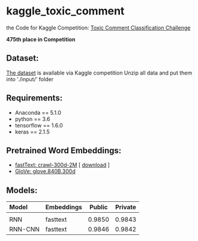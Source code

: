 # kaggle_toxic_comment
the Code for Kaggle Competition: [Toxic Comment Classification Challenge](https://www.kaggle.com/c/jigsaw-toxic-comment-classification-challenge)

**475th place in Competition**

## Dataset:
[The dataset](https://www.kaggle.com/c/jigsaw-toxic-comment-classification-challenge/data) is available via Kaggle competition
Unzip all data and put them into './input/' folder

## Requirements:
 * Anaconda == 5.1.0
 * python == 3.6
 * tensorflow == 1.6.0
 * keras == 2.1.5


## Pretrained Word Embeddings: 
  * [fastText: crawl-300d-2M](https://github.com/facebookresearch/fastText/blob/master/docs/english-vectors.md) \[ [download](https://s3-us-west-1.amazonaws.com/fasttext-vectors/crawl-300d-2M.vec.zip) \]
  * [GloVe: glove.840B.300d](https://nlp.stanford.edu/projects/glove/) 

## Models: 


| Model	| Embeddings | Public | Private	|
|:------ |:---------- | ------- | ------ |
| |
| RNN	| fasttext	| 0.9850	| 0.9843	|
| RNN-CNN | fasttext	| 0.9846	| 0.9842	|

